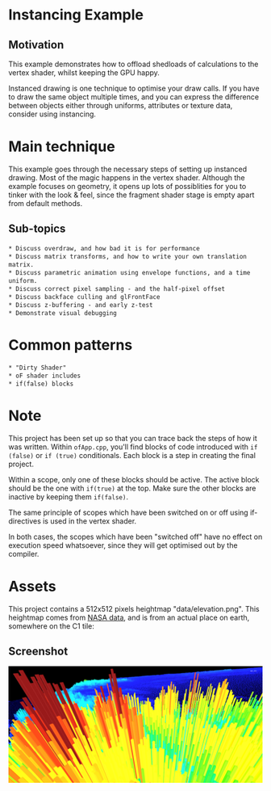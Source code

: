# Instancing Example

## Motivation

This example demonstrates how to offload shedloads of calculations to the vertex shader, whilst keeping the GPU happy.

Instanced drawing is one technique to optimise your draw calls. If you have to draw the same object multiple times, and you can express the difference between objects either through uniforms, attributes or texture data, consider using instancing.

# Main technique

This example goes through the necessary steps of setting up instanced drawing. Most of the magic happens in the vertex shader. Although the example focuses on geometry, it opens up lots of possiblities for you to tinker with the look & feel, since the fragment shader stage is empty apart from default methods.

## Sub-topics 

	* Discuss overdraw, and how bad it is for performance
	* Discuss matrix transforms, and how to write your own translation matrix.
	* Discuss parametric animation using envelope functions, and a time uniform.
	* Discuss correct pixel sampling - and the half-pixel offset
	* Discuss backface culling and glFrontFace
	* Discuss z-buffering - and early z-test
	* Demonstrate visual debugging

# Common patterns
	
	* "Dirty Shader"
	* oF shader includes
	* if(false) blocks

# Note

This project has been set up so that you can trace back the steps of how it was written. Within `ofApp.cpp`, you'll find blocks of code introduced with  `if (false)` or `if (true)` conditionals. Each block is a step in creating the final project. 

Within a scope, only one of these blocks should be active. The active block should be the one with `if(true)` at the top. Make sure the other blocks are inactive by keeping them `if(false)`.

The same principle of scopes which have been switched on or off using if-directives is used in the vertex shader.

In both cases, the scopes which have been "switched off" have no effect on execution speed whatsoever, since they will get optimised out by the compiler.

# Assets

This project contains a 512x512 pixels heightmap "data/elevation.png". This heightmap comes from [NASA data][nasa], and is from an actual place on earth, somewhere on the C1 tile: 

[nasa]: http://visibleearth.nasa.gov/view.php?id=73934

## Screenshot

![img](screenshot.png)
